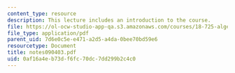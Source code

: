 ```yaml
---
content_type: resource
description: This lecture includes an introduction to the course.
file: https://ol-ocw-studio-app-qa.s3.amazonaws.com/courses/18-725-algebraic-geometry-fall-2003/0af16a4eb73df6fc70dc7dd299b2c4c0_notes090403.pdf
file_type: application/pdf
parent_uid: 7d6e0c5e-e471-a2d5-a4da-0bee70bd59e6
resourcetype: Document
title: notes090403.pdf
uid: 0af16a4e-b73d-f6fc-70dc-7dd299b2c4c0
---
```

